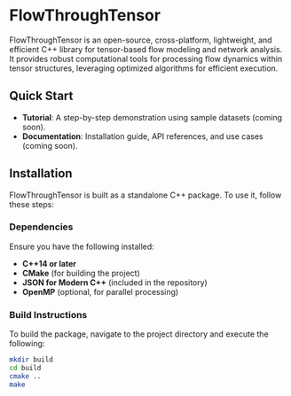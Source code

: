 # FlowThroughTensor

FlowThroughTensor is an open-source, cross-platform, lightweight, and efficient C++ library for tensor-based flow modeling and network analysis. It provides robust computational tools for processing flow dynamics within tensor structures, leveraging optimized algorithms for efficient execution.

## Quick Start

- **Tutorial**: A step-by-step demonstration using sample datasets (coming soon).
- **Documentation**: Installation guide, API references, and use cases (coming soon).

## Installation

FlowThroughTensor is built as a standalone C++ package. To use it, follow these steps:

### Dependencies

Ensure you have the following installed:

- **C++14 or later**
- **CMake** (for building the project)
- **JSON for Modern C++** (included in the repository)
- **OpenMP** (optional, for parallel processing)

### Build Instructions

To build the package, navigate to the project directory and execute the following:

```sh
mkdir build
cd build
cmake ..
make
